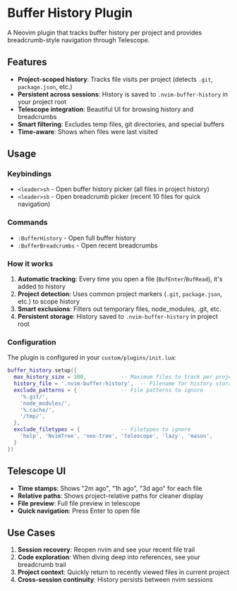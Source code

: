 # Buffer History Plugin

A Neovim plugin that tracks buffer history per project and provides breadcrumb-style navigation through Telescope.

## Features

- **Project-scoped history**: Tracks file visits per project (detects `.git`, `package.json`, etc.)
- **Persistent across sessions**: History is saved to `.nvim-buffer-history` in your project root
- **Telescope integration**: Beautiful UI for browsing history and breadcrumbs
- **Smart filtering**: Excludes temp files, git directories, and special buffers
- **Time-aware**: Shows when files were last visited

## Usage

### Keybindings

- `<leader>sh` - Open buffer history picker (all files in project history)
- `<leader>sb` - Open breadcrumb picker (recent 10 files for quick navigation)

### Commands

- `:BufferHistory` - Open full buffer history
- `:BufferBreadcrumbs` - Open recent breadcrumbs

### How it works

1. **Automatic tracking**: Every time you open a file (`BufEnter`/`BufRead`), it's added to history
2. **Project detection**: Uses common project markers (`.git`, `package.json`, etc.) to scope history
3. **Smart exclusions**: Filters out temporary files, node_modules, .git, etc.
4. **Persistent storage**: History saved to `.nvim-buffer-history` in project root

### Configuration

The plugin is configured in your `custom/plugins/init.lua`:

```lua
buffer_history.setup({
  max_history_size = 100,           -- Maximum files to track per project
  history_file = '.nvim-buffer-history',  -- Filename for history storage
  exclude_patterns = {              -- File patterns to ignore
    '%.git/',
    'node_modules/',
    '%.cache/',
    '/tmp/',
  },
  exclude_filetypes = {             -- Filetypes to ignore
    'help', 'NvimTree', 'neo-tree', 'telescope', 'lazy', 'mason',
  }
})
```

## Telescope UI

- **Time stamps**: Shows "2m ago", "1h ago", "3d ago" for each file
- **Relative paths**: Shows project-relative paths for cleaner display
- **File preview**: Full file preview in telescope
- **Quick navigation**: Press Enter to open file

## Use Cases

1. **Session recovery**: Reopen nvim and see your recent file trail
2. **Code exploration**: When diving deep into references, see your breadcrumb trail
3. **Project context**: Quickly return to recently viewed files in current project
4. **Cross-session continuity**: History persists between nvim sessions